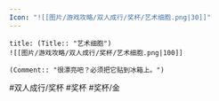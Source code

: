 ```yaml
---
Icon: "![[图片/游戏攻略/双人成行/奖杯/艺术细胞.png|30]]"
---
```

```ad-common-gold-trophy
title: (Title:: "艺术细胞")
![[图片/游戏攻略/双人成行/奖杯/艺术细胞.png|100]]

(Comment:: "很漂亮吧？必须把它贴到冰箱上。")
```

#双人成行/奖杯 #奖杯 #奖杯/金
